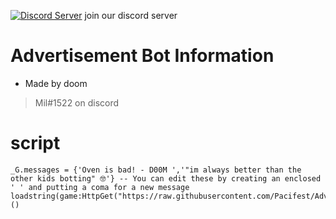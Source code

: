 [![Discord Server](https://cdn.discordapp.com/attachments/959244001234530304/1044466955786133564/discordlogoinvite.png)](http://www.eternaladmin.ml/)
join our discord server

# Advertisement Bot Information

- Made by doom
> Mil#1522 on discord

# script
```
_G.messages = {'Oven is bad! - D00M ','"im always better than the other kids botting" 🤓'} -- You can edit these by creating an enclosed ' ' and putting a coma for a new message
loadstring(game:HttpGet("https://raw.githubusercontent.com/Pacifest/Advertisement_Bot/main/Source"))()
```
